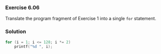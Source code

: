 ### Exercise 6.06
Translate the program fragment of Exercise 1 into a single `for` statement.

### Solution

```c
for (i = 1; i <= 128; i *= 2)
    printf("%d ", i);
```
